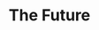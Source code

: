 ---
position: 6
path: "/jojo/"
name: "Jojo"
title: "The Future"
story: "Jojo Whitaker came to live with Doug & ReChelle Evans as a misunderstood boy. After welcoming him into their rugby family, it didn't take long for Jojo to realize his potential. Through the Grand Junction Griffins Rugby Club, the Evans' have provided futures for many young men like Jojo and built a forever bond of family among Griffins."
homePageImage: ../images/jojo.jpg
videoSourceURL: "https://player.vimeo.com/external/237156424.hd.mp4?s=661d741cef4f797372ac45cd44274862ce7b0da2&profile_id=175"
videoImage: ../images/jojo-video-image.jpg
backgroundImage: ../images/jojo-story-bg.jpg
modalImage: ../images/andy-read-more.jpg
---